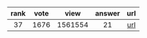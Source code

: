 
| rank | vote | view | answer | url |
|:-:|:-:|:-:|:-:|:-:|
|37|1676|1561554|21| [url](http://stackoverflow.com/questions/17271319/how-do-i-install-pip-on-macos-or-os-x) |
